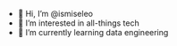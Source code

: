 - 👋 Hi, I’m @ismiseleo
- 👀 I’m interested in all-things tech
- 🌱 I’m currently learning data engineering

<!---
ismiseleo/ismiseleo is a ✨ special ✨ repository because its `README.md` (this file) appears on your GitHub profile.
You can click the Preview link to take a look at your changes.
--->
